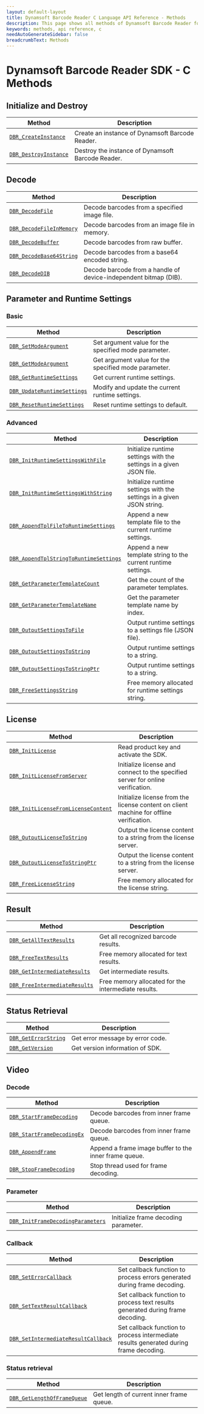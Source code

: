 ```yaml
---
layout: default-layout
title: Dynamsoft Barcode Reader C Language API Reference - Methods
description: This page shows all methods of Dynamsoft Barcode Reader for C Language.
keywords: methods, api reference, c
needAutoGenerateSidebar: false
breadcrumbText: Methods
---
```


# Dynamsoft Barcode Reader SDK - C Methods

## Initialize and Destroy
  
  | Method               | Description |
  |----------------------|-------------|
  | [`DBR_CreateInstance`](initialize-and-destroy.md#dbr_createinstance) | Create an instance of Dynamsoft Barcode Reader. |
  | [`DBR_DestroyInstance`](initialize-and-destroy.md#dbr_destroyinstance) | Destroy the instance of Dynamsoft Barcode Reader. |


 


## Decode

  | Method               | Description |
  |----------------------|-------------|
  | [`DBR_DecodeFile`](decode.md#dbr_decodefile) | Decode barcodes from a specified image file. |
  | [`DBR_DecodeFileInMemory`](decode.md#dbr_decodefileinmemory) | Decode barcodes from an image file in memory. |
  | [`DBR_DecodeBuffer`](decode.md#dbr_decodebuffer) | Decode barcodes from raw buffer. |
  | [`DBR_DecodeBase64String`](decode.md#dbr_decodebase64string) | Decode barcodes from a base64 encoded string. |
  | [`DBR_DecodeDIB`](decode.md#dbr_decodedib) | Decode barcode from a handle of device-independent bitmap (DIB). | 


 


## Parameter and Runtime Settings

### Basic
  
  | Method               | Description |
  |----------------------|-------------|
  | [`DBR_SetModeArgument`](parameter-and-runtime-settings-basic.md#dbr_setmodeargument) | Set argument value for the specified mode parameter. |
  | [`DBR_GetModeArgument`](parameter-and-runtime-settings-basic.md#dbr_getmodeargument) | Get argument value for the specified mode parameter. |
  | [`DBR_GetRuntimeSettings`](parameter-and-runtime-settings-basic.md#dbr_getruntimesettings) | Get current runtime settings. |
  | [`DBR_UpdateRuntimeSettings`](parameter-and-runtime-settings-basic.md#dbr_updateruntimesettings) | Modify and update the current runtime settings. |
  | [`DBR_ResetRuntimeSettings`](parameter-and-runtime-settings-basic.md#dbr_resetruntimesettings) | Reset runtime settings to default. |

### Advanced
  
  | Method               | Description |
  |----------------------|-------------|
  | [`DBR_InitRuntimeSettingsWithFile`](parameter-and-runtime-settings-advanced.md#dbr_initruntimesettingswithfile) | Initialize runtime settings with the settings in a given JSON file. |
  | [`DBR_InitRuntimeSettingsWithString`](parameter-and-runtime-settings-advanced.md#dbr_initruntimesettingswithstring) | Initialize runtime settings with the settings in a given JSON string. |
  | [`DBR_AppendTplFileToRuntimeSettings`](parameter-and-runtime-settings-advanced.md#dbr_appendtplfiletoruntimesettings) | Append a new template file to the current runtime settings. |
  | [`DBR_AppendTplStringToRuntimeSettings`](parameter-and-runtime-settings-advanced.md#dbr_appendtplstringtoruntimesettings) | Append a new template string to the current runtime settings. |
  | [`DBR_GetParameterTemplateCount`](parameter-and-runtime-settings-advanced.md#dbr_getparametertemplatecount) | Get the count of the parameter templates. |
  | [`DBR_GetParameterTemplateName`](parameter-and-runtime-settings-advanced.md#dbr_getparametertemplatename) | Get the parameter template name by index. |
  | [`DBR_OutputSettingsToFile`](parameter-and-runtime-settings-advanced.md#dbr_outputsettingstofile) | Output runtime settings to a settings file (JSON file). |
  | [`DBR_OutputSettingsToString`](parameter-and-runtime-settings-advanced.md#dbr_outputsettingstostring) | Output runtime settings to a string. |
  | [`DBR_OutputSettingsToStringPtr`](parameter-and-runtime-settings-advanced.md#dbr_outputsettingstostringptr) | Output runtime settings to a string. |
  | [`DBR_FreeSettingsString`](parameter-and-runtime-settings-advanced.md#dbr_freesettingsstring) | Free memory allocated for runtime settings string. |


 


## License
   
  | Method               | Description |
  |----------------------|-------------|
  | [`DBR_InitLicense`](license.md#dbr_initlicense) | Read product key and activate the SDK. |
  | [`DBR_InitLicenseFromServer`](license.md#dbr_initlicensefromserver) | Initialize license and connect to the specified server for online verification. |
  | [`DBR_InitLicenseFromLicenseContent`](license.md#dbr_initlicensefromlicensecontent) | Initialize license from the license content on client machine for offline verification. |
  | [`DBR_OutputLicenseToString`](license.md#dbr_outputlicensetostring) | Output the license content to a string from the license server. |
  | [`DBR_OutputLicenseToStringPtr`](license.md#dbr_outputlicensetostringptr) | Output the license content to a string from the license server. |
  | [`DBR_FreeLicenseString`](license.md#dbr_freelicensestring) | Free memory allocated for the license string. |

 


## Result
   
  | Method               | Description |
  |----------------------|-------------|
  | [`DBR_GetAllTextResults`](result.md#dbr_getalltextresults) | Get all recognized barcode results.  |
  | [`DBR_FreeTextResults`](result.md#dbr_freetextresults) | Free memory allocated for text results. |
  | [`DBR_GetIntermediateResults`](result.md#dbr_getintermediateresults) | Get intermediate results. |
  | [`DBR_FreeIntermediateResults`](result.md#dbr_freeintermediateresults) | Free memory allocated for the intermediate results. |


 


## Status Retrieval
  
  | Method               | Description |
  |----------------------|-------------|
  | [`DBR_GetErrorString`](status-retrieval.md#dbr_geterrorstring) | Get error message by error code. |
  | [`DBR_GetVersion`](status-retrieval.md#dbr_getversion) | Get version information of SDK. |


 


## Video
### Decode
   
  | Method               | Description |
  |----------------------|-------------|
  | [`DBR_StartFrameDecoding`](video.md#dbr_startframedecoding) | Decode barcodes from inner frame queue. |
  | [`DBR_StartFrameDecodingEx`](video.md#dbr_startframedecodingex) | Decode barcodes from inner frame queue. |
  | [`DBR_AppendFrame`](video.md#dbr_appendframe) | Append a frame image buffer to the inner frame queue. |
  | [`DBR_StopFrameDecoding`](video.md#dbr_stopframedecoding) | Stop thread used for frame decoding. |

### Parameter
   
  | Method               | Description |
  |----------------------|-------------|
  | [`DBR_InitFrameDecodingParameters`](video.md#dbr_initframedecodingparameters) | Initialize frame decoding parameter. |

### Callback
   
  | Method               | Description |
  |----------------------|-------------|
  | [`DBR_SetErrorCallback`](video.md#dbr_seterrorcallback) | Set callback function to process errors generated during frame decoding. |
  | [`DBR_SetTextResultCallback`](video.md#dbr_settextresultcallback) | Set callback function to process text results generated during frame decoding. |
  | [`DBR_SetIntermediateResultCallback`](video.md#dbr_setintermediateresultcallback) | Set callback function to process intermediate results generated during frame decoding. |

### Status retrieval
   
  | Method               | Description |
  |----------------------|-------------|
  | [`DBR_GetLengthOfFrameQueue`](video.md#dbr_getlengthofframequeue) | Get length of current inner frame queue. |
  

 